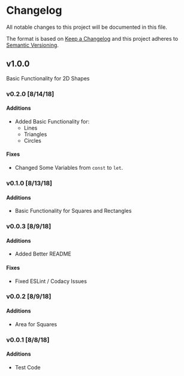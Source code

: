 # Changelog
All notable changes to this project will be documented in this file.

The format is based on [Keep a Changelog](http://keepachangelog.com/en/1.0.0/)
and this project adheres to [Semantic Versioning](http://semver.org/spec/v2.0.0.html).

## v1.0.0
Basic Functionality for 2D Shapes

### v0.2.0 [8/14/18]
#### Additions
- Added Basic Functionality for: 
    - Lines 
    - Triangles
    - Circles

#### Fixes
- Changed Some Variables from `const` to `let`.

### v0.1.0 [8/13/18]
#### Additions
- Basic Functionality for Squares and Rectangles

### v0.0.3 [8/9/18]
#### Additions
- Added Better README

#### Fixes
- Fixed ESLint / Codacy Issues

### v0.0.2 [8/9/18]
#### Additions
- Area for Squares

### v0.0.1 [8/8/18]
#### Additions
- Test Code